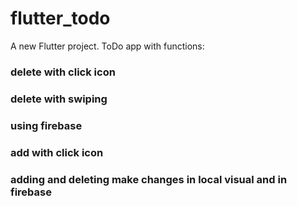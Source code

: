 # flutter_todo

A new Flutter project.
ToDo app with functions:
### delete with click icon
### delete with swiping
### using firebase
### add with click icon
### adding and deleting make changes in local visual and in firebase

